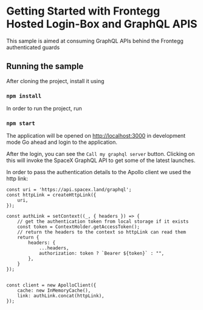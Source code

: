 # Getting Started with Frontegg Hosted Login-Box and GraphQL APIS

This sample is aimed at consuming GraphQL APIs behind the Frontegg authenticated guards

## Running the sample

After cloning the project, install it using

### `npm install`

In order to run the project, run
### `npm start`

The application will be opened on [http://localhost:3000](http://localhost:3000) in development mode
Go ahead and login to the application.

After the login, you can see the `Call my graphql server` button.
Clicking on this will invoke the SpaceX GraphQL API to get some of the latest launches.

In order to pass the authentication details to the Apollo client we used the http link:

    const uri = 'https://api.spacex.land/graphql';
    const httpLink = createHttpLink({
        uri,
    });
    
    const authLink = setContext((_, { headers }) => {
        // get the authentication token from local storage if it exists
        const token = ContextHolder.getAccessToken();
        // return the headers to the context so httpLink can read them
        return {
            headers: {
                ...headers,
                authorization: token ? `Bearer ${token}` : "",
            },  
        }
    });
    
    
    const client = new ApolloClient({
        cache: new InMemoryCache(),
        link: authLink.concat(httpLink),
    });
